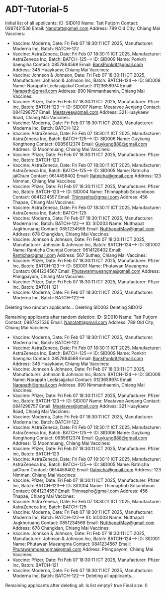 # ADT-Tutorial-5
Initial list of all applicants:
ID: SID010 Name: Tatt Putjorn Contact: 0987421536 Email: Nanotatt@gmail.com Address: 789 Old City, Chiang Mai
Vaccines: 
  - Vaccine: Moderna, Date: Fri Feb 07 18:30:11 ICT 2025, Manufacturer: Moderna Inc, Batch: BATCH-122
  - Vaccine: AstraZeneca, Date: Fri Feb 07 18:30:11 ICT 2025, Manufacturer: AstraZeneca Inc, Batch: BATCH-125-->
ID: SID009 Name: Ponkrit Saenglha Contact: 0857864568 Email: BankPonkrit@gmail.com Address: 345 Huaykaew, Chiang Mai
Vaccines: 
  - Vaccine: Johnson & Johnson, Date: Fri Feb 07 18:30:11 ICT 2025, Manufacturer: Johnson & Johnson Inc, Batch: BATCH-124-->
ID: SID008 Name: Narapath Leelasajjakul Contact: 0123658974 Email: Narapath@gmail.com Address: 890 Nimmanhaemin, Chiang Mai
Vaccines: 
  - Vaccine: Pfizer, Date: Fri Feb 07 18:30:11 ICT 2025, Manufacturer: Pfizer Inc, Batch: BATCH-123-->
ID: SID007 Name: Meatavee Aenjang Contact: 0841298757 Email: Meatavee@gmail.com Address: 321 Huaykaew Road, Chiang Mai
Vaccines: 
  - Vaccine: Moderna, Date: Fri Feb 07 18:30:11 ICT 2025, Manufacturer: Moderna Inc, Batch: BATCH-122
  - Vaccine: AstraZeneca, Date: Fri Feb 07 18:30:11 ICT 2025, Manufacturer: AstraZeneca Inc, Batch: BATCH-125-->
ID: SID006 Name: Guykung Kongthong Contact: 0985612374 Email: Guykung888@gmail.com Address: 12 Moonmuang, Chiang Mai
Vaccines: 
  - Vaccine: Pfizer, Date: Fri Feb 07 18:30:11 ICT 2025, Manufacturer: Pfizer Inc, Batch: BATCH-123
  - Vaccine: AstraZeneca, Date: Fri Feb 07 18:30:11 ICT 2025, Manufacturer: AstraZeneca Inc, Batch: BATCH-125-->
ID: SID005 Name: Ratnicha jaiChum Contact: 0614458402 Email: Ratnicha@gmail.com Address: 123 Nimman, Chiang Mai
Vaccines: 
  - Vaccine: Pfizer, Date: Fri Feb 07 18:30:11 ICT 2025, Manufacturer: Pfizer Inc, Batch: BATCH-123-->
ID: SID004 Name: Thinnaphob Srisomboon Contact: 0841234557 Email: Thinnapho@gmail.com Address: 456 Thapae, Chiang Mai
Vaccines:
  - Vaccine: AstraZeneca, Date: Fri Feb 07 18:30:11 ICT 2025, Manufacturer: AstraZeneca Inc, Batch: BATCH-125
  - Vaccine: Moderna, Date: Fri Feb 07 18:30:11 ICT 2025, Manufacturer: Moderna Inc, Batch: BATCH-122-->
ID: SID003 Name: Nutthapat Jagkhuruang Contact: 0851234568 Email: NutthapatMay@gmail.com Address: 678 Changklan, Chiang Mai
Vaccines:
  - Vaccine: Johnson & Johnson, Date: Fri Feb 07 18:30:11 ICT 2025, Manufacturer: Johnson & Johnson Inc, Batch: BATCH-124-->
ID: SID002 Name: Ranticha Chumjai Contact: 0614128402 Email: Ranticha@gmail.com Address: 567 Suthep, Chiang Mai
Vaccines:
  - Vaccine: Pfizer, Date: Fri Feb 07 18:30:11 ICT 2025, Manufacturer: Pfizer Inc, Batch: BATCH-123-->
ID: SID001 Name: Phutawan Mueangma Contact: 0841234567 Email: Phutawanmueangma@gmail.com Address: Phingpayom, Chiang Mai
Vaccines:
  - Vaccine: Pfizer, Date: Fri Feb 07 18:30:11 ICT 2025, Manufacturer: Pfizer Inc, Batch: BATCH-121
  - Vaccine: Moderna, Date: Fri Feb 07 18:30:11 ICT 2025, Manufacturer: Moderna Inc, Batch: BATCH-122-->

Deleting two random applicants...
Deleting SID002
Deleting SID012

Remaining applicants after random deletion:
ID: SID010 Name: Tatt Putjorn Contact: 0987421536 Email: Nanotatt@gmail.com Address: 789 Old City, Chiang Mai
Vaccines:
  - Vaccine: Moderna, Date: Fri Feb 07 18:30:11 ICT 2025, Manufacturer: Moderna Inc, Batch: BATCH-122
  - Vaccine: AstraZeneca, Date: Fri Feb 07 18:30:11 ICT 2025, Manufacturer: AstraZeneca Inc, Batch: BATCH-125-->
ID: SID009 Name: Ponkrit Saenglha Contact: 0857864568 Email: BankPonkrit@gmail.com Address: 345 Huaykaew, Chiang Mai
Vaccines:
  - Vaccine: Johnson & Johnson, Date: Fri Feb 07 18:30:11 ICT 2025, Manufacturer: Johnson & Johnson Inc, Batch: BATCH-124-->
ID: SID008 Name: Narapath Leelasajjakul Contact: 0123658974 Email: Narapath@gmail.com Address: 890 Nimmanhaemin, Chiang Mai
Vaccines:
  - Vaccine: Pfizer, Date: Fri Feb 07 18:30:11 ICT 2025, Manufacturer: Pfizer Inc, Batch: BATCH-123-->
ID: SID007 Name: Meatavee Aenjang Contact: 0841298757 Email: Meatavee@gmail.com Address: 321 Huaykaew Road, Chiang Mai
Vaccines:
  - Vaccine: Moderna, Date: Fri Feb 07 18:30:11 ICT 2025, Manufacturer: Moderna Inc, Batch: BATCH-122
  - Vaccine: AstraZeneca, Date: Fri Feb 07 18:30:11 ICT 2025, Manufacturer: AstraZeneca Inc, Batch: BATCH-125-->
ID: SID006 Name: Guykung Kongthong Contact: 0985612374 Email: Guykung888@gmail.com Address: 12 Moonmuang, Chiang Mai
Vaccines:
  - Vaccine: Pfizer, Date: Fri Feb 07 18:30:11 ICT 2025, Manufacturer: Pfizer Inc, Batch: BATCH-123
  - Vaccine: AstraZeneca, Date: Fri Feb 07 18:30:11 ICT 2025, Manufacturer: AstraZeneca Inc, Batch: BATCH-125-->
ID: SID005 Name: Ratnicha jaiChum Contact: 0614458402 Email: Ratnicha@gmail.com Address: 123 Nimman, Chiang Mai
Vaccines:
  - Vaccine: Pfizer, Date: Fri Feb 07 18:30:11 ICT 2025, Manufacturer: Pfizer Inc, Batch: BATCH-123-->
ID: SID004 Name: Thinnaphob Srisomboon Contact: 0841234557 Email: Thinnapho@gmail.com Address: 456 Thapae, Chiang Mai
Vaccines:
  - Vaccine: AstraZeneca, Date: Fri Feb 07 18:30:11 ICT 2025, Manufacturer: AstraZeneca Inc, Batch: BATCH-125
  - Vaccine: Moderna, Date: Fri Feb 07 18:30:11 ICT 2025, Manufacturer: Moderna Inc, Batch: BATCH-122-->
ID: SID003 Name: Nutthapat Jagkhuruang Contact: 0851234568 Email: NutthapatMay@gmail.com Address: 678 Changklan, Chiang Mai
Vaccines:
  - Vaccine: Johnson & Johnson, Date: Fri Feb 07 18:30:11 ICT 2025, Manufacturer: Johnson & Johnson Inc, Batch: BATCH-124-->
ID: SID001 Name: Phutawan Mueangma Contact: 0841234567 Email: Phutawanmueangma@gmail.com Address: Phingpayom, Chiang Mai
Vaccines:
  - Vaccine: Pfizer, Date: Fri Feb 07 18:30:11 ICT 2025, Manufacturer: Pfizer Inc, Batch: BATCH-121
  - Vaccine: Moderna, Date: Fri Feb 07 18:30:11 ICT 2025, Manufacturer: Moderna Inc, Batch: BATCH-122-->
Deleting all applicants...

Remaining applicants after deleting all:
Is list empty? true
Final size: 0
